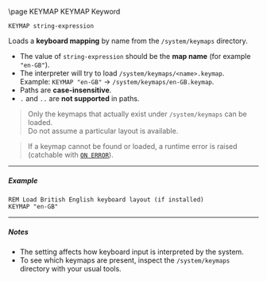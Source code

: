 \page KEYMAP KEYMAP Keyword
```basic
KEYMAP string-expression
```

Loads a **keyboard mapping** by name from the `/system/keymaps` directory.

- The value of `string-expression` should be the **map name** (for example `"en-GB"`).  
- The interpreter will try to load `/system/keymaps/<name>.keymap`.  
  Example: `KEYMAP "en-GB"` → `/system/keymaps/en-GB.keymap`.
- Paths are **case-insensitive**.  
- `.` and `..` are **not supported** in paths.


> Only the keymaps that actually exist under `/system/keymaps` can be loaded.  
> Do not assume a particular layout is available.


> If a keymap cannot be found or loaded, a runtime error is raised (catchable with
> [`ON ERROR`](https://github.com/brainboxdotcc/retro-rocket/wiki/ONERROR)).

---

##### Example

```basic
REM Load British English keyboard layout (if installed)
KEYMAP "en-GB"
```

---

##### Notes
- The setting affects how keyboard input is interpreted by the system.  
- To see which keymaps are present, inspect the `/system/keymaps` directory with your usual tools.
